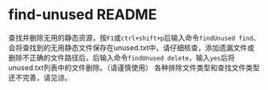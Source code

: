 # find-unused README

查找并删除无用的静态资源，按`F1`或`ctrl+shift+p`后输入命令`findUnused find`、会将查找到的无用静态文件保存在unused.txt中，请仔细核查，添加遗漏文件或删除不正确的文件路径后，后输入命令`findUnused delete`，输入`yes`后将unused.txt列表中的文件删除。（请谨慎使用）
各种排除文件类型和查找文件类型还不完善，请见谅。